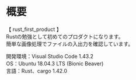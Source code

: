 # 概要
【 rust_first_product 】  
Rustの勉強として初めてのプロダクトになります。   
簡単な画像処理でファイルの入出力を確認しています。   

開発環境：Visual Studio Code 1.43.2  
OS：Ubuntu 18.04.3 LTS (Bionic Beaver)  
言語：Rust、cargo 1.42.0  
